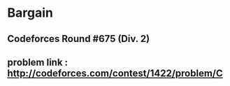 # Bargain

## Codeforces Round #675 (Div. 2)

## problem link : http://codeforces.com/contest/1422/problem/C
